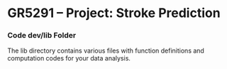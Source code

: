# GR5291 – Project: Stroke Prediction

### Code dev/lib Folder

The lib directory contains various files with function definitions and computation codes for your data analysis.
